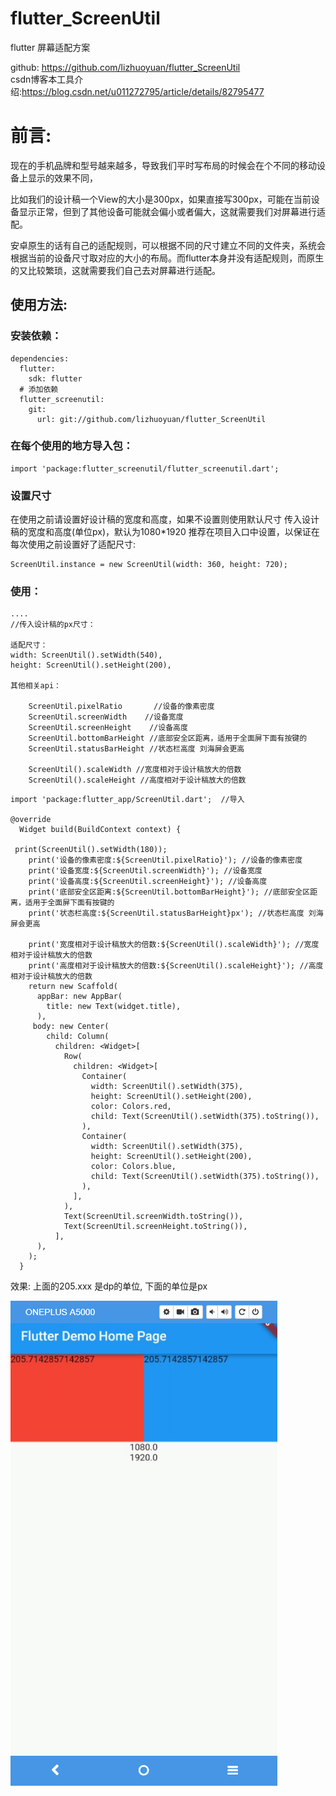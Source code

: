 
# flutter_ScreenUtil
flutter 屏幕适配方案

github: https://github.com/lizhuoyuan/flutter_ScreenUtil </br>
csdn博客本工具介绍:https://blog.csdn.net/u011272795/article/details/82795477

# 前言:

现在的手机品牌和型号越来越多，导致我们平时写布局的时候会在个不同的移动设备上显示的效果不同，

比如我们的设计稿一个View的大小是300px，如果直接写300px，可能在当前设备显示正常，但到了其他设备可能就会偏小或者偏大，这就需要我们对屏幕进行适配。

安卓原生的话有自己的适配规则，可以根据不同的尺寸建立不同的文件夹，系统会根据当前的设备尺寸取对应的大小的布局。而flutter本身并没有适配规则，而原生的又比较繁琐，这就需要我们自己去对屏幕进行适配。



## 使用方法:

### 安装依赖：
```
dependencies:
  flutter:
    sdk: flutter
  # 添加依赖
  flutter_screenutil:
    git:
      url: git://github.com/lizhuoyuan/flutter_ScreenUtil
```

### 在每个使用的地方导入包：
```
import 'package:flutter_screenutil/flutter_screenutil.dart';

```

### 设置尺寸
在使用之前请设置好设计稿的宽度和高度，如果不设置则使用默认尺寸
传入设计稿的宽度和高度(单位px)，默认为1080*1920
推荐在项目入口中设置，以保证在每次使用之前设置好了适配尺寸:
```
ScreenUtil.instance = new ScreenUtil(width: 360, height: 720);
```

### 使用：
```
....
//传入设计稿的px尺寸：

适配尺寸：
width: ScreenUtil().setWidth(540),
height: ScreenUtil().setHeight(200),

其他相关api：

    ScreenUtil.pixelRatio       //设备的像素密度
    ScreenUtil.screenWidth    //设备宽度
    ScreenUtil.screenHeight    //设备高度
    ScreenUtil.bottomBarHeight //底部安全区距离，适用于全面屏下面有按键的
    ScreenUtil.statusBarHeight //状态栏高度 刘海屏会更高

    ScreenUtil().scaleWidth //宽度相对于设计稿放大的倍数
    ScreenUtil().scaleHeight //高度相对于设计稿放大的倍数

```

```
import 'package:flutter_app/ScreenUtil.dart';  //导入

@override
  Widget build(BuildContext context) { 
   
 print(ScreenUtil().setWidth(180));
    print('设备的像素密度:${ScreenUtil.pixelRatio}'); //设备的像素密度
    print('设备宽度:${ScreenUtil.screenWidth}'); //设备宽度
    print('设备高度:${ScreenUtil.screenHeight}'); //设备高度
    print('底部安全区距离:${ScreenUtil.bottomBarHeight}'); //底部安全区距离，适用于全面屏下面有按键的
    print('状态栏高度:${ScreenUtil.statusBarHeight}px'); //状态栏高度 刘海屏会更高

    print('宽度相对于设计稿放大的倍数:${ScreenUtil().scaleWidth}'); //宽度相对于设计稿放大的倍数
    print('高度相对于设计稿放大的倍数:${ScreenUtil().scaleHeight}'); //高度相对于设计稿放大的倍数
    return new Scaffold(
      appBar: new AppBar(
        title: new Text(widget.title),
      ),
     body: new Center(
        child: Column(
          children: <Widget>[
            Row(
              children: <Widget>[
                Container(
                  width: ScreenUtil().setWidth(375),
                  height: ScreenUtil().setHeight(200),
                  color: Colors.red,
                  child: Text(ScreenUtil().setWidth(375).toString()),
                ),
                Container(
                  width: ScreenUtil().setWidth(375),
                  height: ScreenUtil().setHeight(200),
                  color: Colors.blue,
                  child: Text(ScreenUtil().setWidth(375).toString()),
                ),
              ],
            ),
            Text(ScreenUtil.screenWidth.toString()),
            Text(ScreenUtil.screenHeight.toString()),
          ],
      ),
    );
  }
```
效果:
上面的205.xxx 是dp的单位,
下面的单位是px

![效果](微信图片_20180921000611.png)

